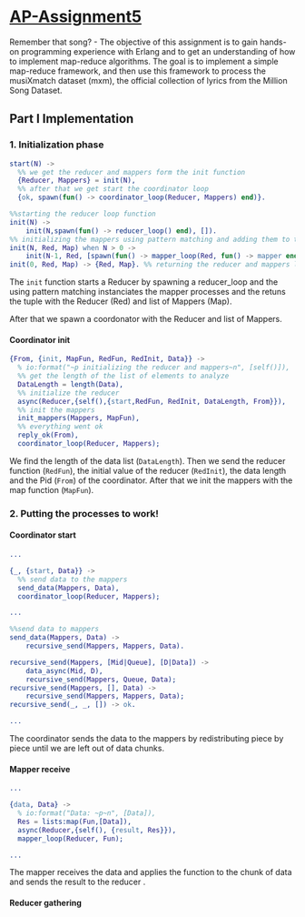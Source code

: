 [AP-Assignment5](https://github.com/tudorgk/AP-Assignment5)
================

Remember that song? - The objective of this assignment is to gain hands-on
programming experience with Erlang and to get an understanding of how to
implement map-reduce algorithms.  The goal is to implement a simple map-reduce
framework, and then use this framework to process the musiXmatch dataset (mxm),
the official collection of lyrics from the Million Song Dataset.

Part I Implementation
---------------------

### 1. Initialization phase

```erlang
start(N) ->
  %% we get the reducer and mappers form the init function
  {Reducer, Mappers} = init(N),
  %% after that we get start the coordinator loop
  {ok, spawn(fun() -> coordinator_loop(Reducer, Mappers) end)}.

%%starting the reducer loop function
init(N) ->
    init(N,spawn(fun() -> reducer_loop() end), []).
%% initializing the mappers using pattern matching and adding them to the Map list recursively
init(N, Red, Map) when N > 0 ->
    init(N-1, Red, [spawn(fun() -> mapper_loop(Red, fun() -> mapper end) end)]++Map);
init(0, Red, Map) -> {Red, Map}. %% returning the reducer and mappers list
```

The `init` function starts a Reducer by spawning a reducer_loop and the using
pattern matching instanciates the mapper processes and the retuns the tuple with
the Reducer (Red) and list of Mappers (Map).

After that we spawn a coordonator with the Reducer and list of Mappers.

#### Coordinator init

```erlang
{From, {init, MapFun, RedFun, RedInit, Data}} ->
  % io:format("~p initializing the reducer and mappers~n", [self()]),
  %% get the length of the list of elements to analyze
  DataLength = length(Data),
  %% initialize the reducer
  async(Reducer,{self(),{start,RedFun, RedInit, DataLength, From}}),
  %% init the mappers
  init_mappers(Mappers, MapFun),
  %% everything went ok
  reply_ok(From),
  coordinator_loop(Reducer, Mappers);
```

We find the length of the data list (`DataLength`). Then we send the reducer function
(`RedFun`), the initial value of the reducer (`RedInit`), the data length and the Pid (`From`) of
the coordinator. After that we init the mappers with the map function (`MapFun`).

### 2. Putting the processes to work!

#### Coordinator start

```erlang
...

{_, {start, Data}} ->
  %% send data to the mappers
  send_data(Mappers, Data),
  coordinator_loop(Reducer, Mappers);

...

%%send data to mappers
send_data(Mappers, Data) ->
    recursive_send(Mappers, Mappers, Data).

recursive_send(Mappers, [Mid|Queue], [D|Data]) ->
    data_async(Mid, D),
    recursive_send(Mappers, Queue, Data);
recursive_send(Mappers, [], Data) ->
    recursive_send(Mappers, Mappers, Data);
recursive_send(_, _, []) -> ok.

...
```

The coordinator sends the data to the mappers by redistributing piece by piece
until we are left out of data chunks.

#### Mapper receive

```erlang
...

{data, Data} ->
  % io:format("Data: ~p~n", [Data]),
  Res = lists:map(Fun,[Data]),
  async(Reducer,{self(), {result, Res}}),
  mapper_loop(Reducer, Fun);

...
```

The mapper receives the data and applies the function to the chunk of data and
sends the result to the reducer .

#### Reducer gathering
